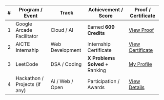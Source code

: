 | #  | Program / Event             | Track            | Achievement / Score        | Proof / Certificate |
|----|------------------------------|------------------|----------------------------|---------------------|
| 1  | Google Arcade Facilitator    | Cloud / AI       | Earned **609 Credits**     | [View Proof](LINK_HERE) |
| 2  | AICTE Internship             | Web Development  | Internship Certificate     | [View Certificate](LINK_HERE) |
| 3  | LeetCode                     | DSA / Coding     | **X Problems Solved** + Ranking | [My Profile](LINK_HERE) |
| 4  | Hackathon / Projects (if any)| AI / Web / Open  | Participation / Awards      | [View Details](LINK_HERE) |

